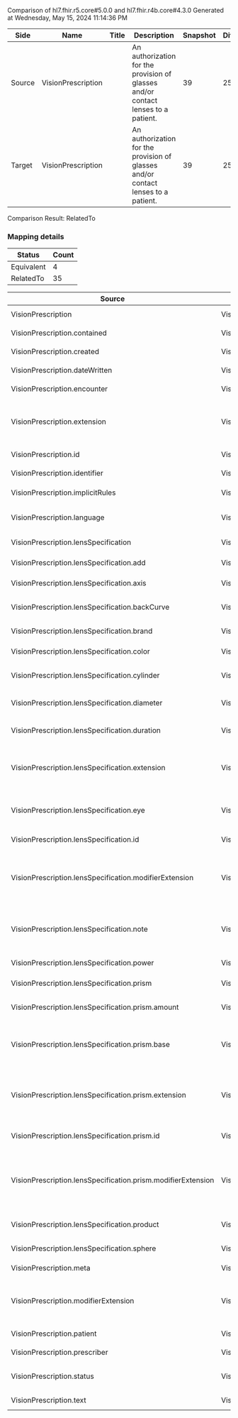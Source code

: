 Comparison of hl7.fhir.r5.core#5.0.0 and hl7.fhir.r4b.core#4.3.0
Generated at Wednesday, May 15, 2024 11:14:36 PM

| Side | Name | Title | Description | Snapshot | Differential |
| --- | --- | --- | --- | --- | --- |
| Source | VisionPrescription |  | An authorization for the provision of glasses and/or contact lenses to a patient. | 39 | 25 |
| Target | VisionPrescription |  | An authorization for the provision of glasses and/or contact lenses to a patient. | 39 | 25 |


Comparison Result: RelatedTo


### Mapping details

| Status | Count |
| ------ | ----- |
Equivalent | 4 |
RelatedTo | 35 |


| Source | Target | Status | Message |
| ------ | ------ | ------ | ------- |
| VisionPrescription | VisionPrescription | Equivalent | R5 `VisionPrescription` maps as Equivalent to R4B `VisionPrescription` |
| VisionPrescription.contained | VisionPrescription.contained | Equivalent | R5 `VisionPrescription.contained` maps as Equivalent to R4B `VisionPrescription.contained` |
| VisionPrescription.created | VisionPrescription.created | Equivalent | R5 `VisionPrescription.created` maps as Equivalent to R4B `VisionPrescription.created` |
| VisionPrescription.dateWritten | VisionPrescription.dateWritten | Equivalent | R5 `VisionPrescription.dateWritten` maps as Equivalent to R4B `VisionPrescription.dateWritten` |
| VisionPrescription.encounter | VisionPrescription.encounter | Equivalent | R5 `VisionPrescription.encounter` maps as Equivalent to R4B `VisionPrescription.encounter` |
| VisionPrescription.extension | VisionPrescription.extension | SourceIsBroaderThanTarget | R5 `VisionPrescription.extension` maps as SourceIsBroaderThanTarget to R4B `VisionPrescription.extension` - extension has change due to type change: R5 `extension` `Extension` maps as SourceIsBroaderThanTarget for R4B `extension` |
| VisionPrescription.id | VisionPrescription.id | Equivalent | R5 `VisionPrescription.id` maps as Equivalent to R4B `VisionPrescription.id` |
| VisionPrescription.identifier | VisionPrescription.identifier | Equivalent | R5 `VisionPrescription.identifier` maps as Equivalent to R4B `VisionPrescription.identifier` |
| VisionPrescription.implicitRules | VisionPrescription.implicitRules | Equivalent | R5 `VisionPrescription.implicitRules` maps as Equivalent to R4B `VisionPrescription.implicitRules` |
| VisionPrescription.language | VisionPrescription.language | RelatedTo | R5 `VisionPrescription.language` maps as RelatedTo to R4B `VisionPrescription.language` - language changed the binding strength from Required to Preferred |
| VisionPrescription.lensSpecification | VisionPrescription.lensSpecification | Equivalent | R5 `VisionPrescription.lensSpecification` maps as Equivalent to R4B `VisionPrescription.lensSpecification` |
| VisionPrescription.lensSpecification.add | VisionPrescription.lensSpecification.add | Equivalent | R5 `VisionPrescription.lensSpecification.add` maps as Equivalent to R4B `VisionPrescription.lensSpecification.add` |
| VisionPrescription.lensSpecification.axis | VisionPrescription.lensSpecification.axis | Equivalent | R5 `VisionPrescription.lensSpecification.axis` maps as Equivalent to R4B `VisionPrescription.lensSpecification.axis` |
| VisionPrescription.lensSpecification.backCurve | VisionPrescription.lensSpecification.backCurve | Equivalent | R5 `VisionPrescription.lensSpecification.backCurve` maps as Equivalent to R4B `VisionPrescription.lensSpecification.backCurve` |
| VisionPrescription.lensSpecification.brand | VisionPrescription.lensSpecification.brand | Equivalent | R5 `VisionPrescription.lensSpecification.brand` maps as Equivalent to R4B `VisionPrescription.lensSpecification.brand` |
| VisionPrescription.lensSpecification.color | VisionPrescription.lensSpecification.color | Equivalent | R5 `VisionPrescription.lensSpecification.color` maps as Equivalent to R4B `VisionPrescription.lensSpecification.color` |
| VisionPrescription.lensSpecification.cylinder | VisionPrescription.lensSpecification.cylinder | Equivalent | R5 `VisionPrescription.lensSpecification.cylinder` maps as Equivalent to R4B `VisionPrescription.lensSpecification.cylinder` |
| VisionPrescription.lensSpecification.diameter | VisionPrescription.lensSpecification.diameter | Equivalent | R5 `VisionPrescription.lensSpecification.diameter` maps as Equivalent to R4B `VisionPrescription.lensSpecification.diameter` |
| VisionPrescription.lensSpecification.duration | VisionPrescription.lensSpecification.duration | Equivalent | R5 `VisionPrescription.lensSpecification.duration` maps as Equivalent to R4B `VisionPrescription.lensSpecification.duration` |
| VisionPrescription.lensSpecification.extension | VisionPrescription.lensSpecification.extension | SourceIsBroaderThanTarget | R5 `VisionPrescription.lensSpecification.extension` maps as SourceIsBroaderThanTarget to R4B `VisionPrescription.lensSpecification.extension` - extension has change due to type change: R5 `extension` `Extension` maps as SourceIsBroaderThanTarget for R4B `extension` |
| VisionPrescription.lensSpecification.eye | VisionPrescription.lensSpecification.eye | Equivalent | R5 `VisionPrescription.lensSpecification.eye` maps as Equivalent to R4B `VisionPrescription.lensSpecification.eye` - eye has compatible required binding for code type: http://hl7.org/fhir/ValueSet/vision-eye-codes|5.0.0 and http://hl7.org/fhir/ValueSet/vision-eye-codes|4.3.0 (Equivalent) |
| VisionPrescription.lensSpecification.id | VisionPrescription.lensSpecification.id | Equivalent | R5 `VisionPrescription.lensSpecification.id` maps as Equivalent to R4B `VisionPrescription.lensSpecification.id` |
| VisionPrescription.lensSpecification.modifierExtension | VisionPrescription.lensSpecification.modifierExtension | SourceIsBroaderThanTarget | R5 `VisionPrescription.lensSpecification.modifierExtension` maps as SourceIsBroaderThanTarget to R4B `VisionPrescription.lensSpecification.modifierExtension` - modifierExtension has change due to type change: R5 `modifierExtension` `Extension` maps as SourceIsBroaderThanTarget for R4B `modifierExtension` |
| VisionPrescription.lensSpecification.note | VisionPrescription.lensSpecification.note | SourceIsBroaderThanTarget | R5 `VisionPrescription.lensSpecification.note` maps as SourceIsBroaderThanTarget to R4B `VisionPrescription.lensSpecification.note` - note has change due to type change: R5 `note` `Annotation` maps as SourceIsBroaderThanTarget for R4B `note` |
| VisionPrescription.lensSpecification.power | VisionPrescription.lensSpecification.power | Equivalent | R5 `VisionPrescription.lensSpecification.power` maps as Equivalent to R4B `VisionPrescription.lensSpecification.power` |
| VisionPrescription.lensSpecification.prism | VisionPrescription.lensSpecification.prism | Equivalent | R5 `VisionPrescription.lensSpecification.prism` maps as Equivalent to R4B `VisionPrescription.lensSpecification.prism` |
| VisionPrescription.lensSpecification.prism.amount | VisionPrescription.lensSpecification.prism.amount | Equivalent | R5 `VisionPrescription.lensSpecification.prism.amount` maps as Equivalent to R4B `VisionPrescription.lensSpecification.prism.amount` |
| VisionPrescription.lensSpecification.prism.base | VisionPrescription.lensSpecification.prism.base | Equivalent | R5 `VisionPrescription.lensSpecification.prism.base` maps as Equivalent to R4B `VisionPrescription.lensSpecification.prism.base` - base has compatible required binding for code type: http://hl7.org/fhir/ValueSet/vision-base-codes|5.0.0 and http://hl7.org/fhir/ValueSet/vision-base-codes|4.3.0 (Equivalent) |
| VisionPrescription.lensSpecification.prism.extension | VisionPrescription.lensSpecification.prism.extension | SourceIsBroaderThanTarget | R5 `VisionPrescription.lensSpecification.prism.extension` maps as SourceIsBroaderThanTarget to R4B `VisionPrescription.lensSpecification.prism.extension` - extension has change due to type change: R5 `extension` `Extension` maps as SourceIsBroaderThanTarget for R4B `extension` |
| VisionPrescription.lensSpecification.prism.id | VisionPrescription.lensSpecification.prism.id | Equivalent | R5 `VisionPrescription.lensSpecification.prism.id` maps as Equivalent to R4B `VisionPrescription.lensSpecification.prism.id` |
| VisionPrescription.lensSpecification.prism.modifierExtension | VisionPrescription.lensSpecification.prism.modifierExtension | SourceIsBroaderThanTarget | R5 `VisionPrescription.lensSpecification.prism.modifierExtension` maps as SourceIsBroaderThanTarget to R4B `VisionPrescription.lensSpecification.prism.modifierExtension` - modifierExtension has change due to type change: R5 `modifierExtension` `Extension` maps as SourceIsBroaderThanTarget for R4B `modifierExtension` |
| VisionPrescription.lensSpecification.product | VisionPrescription.lensSpecification.product | Equivalent | R5 `VisionPrescription.lensSpecification.product` maps as Equivalent to R4B `VisionPrescription.lensSpecification.product` |
| VisionPrescription.lensSpecification.sphere | VisionPrescription.lensSpecification.sphere | Equivalent | R5 `VisionPrescription.lensSpecification.sphere` maps as Equivalent to R4B `VisionPrescription.lensSpecification.sphere` |
| VisionPrescription.meta | VisionPrescription.meta | Equivalent | R5 `VisionPrescription.meta` maps as Equivalent to R4B `VisionPrescription.meta` |
| VisionPrescription.modifierExtension | VisionPrescription.modifierExtension | SourceIsBroaderThanTarget | R5 `VisionPrescription.modifierExtension` maps as SourceIsBroaderThanTarget to R4B `VisionPrescription.modifierExtension` - modifierExtension has change due to type change: R5 `modifierExtension` `Extension` maps as SourceIsBroaderThanTarget for R4B `modifierExtension` |
| VisionPrescription.patient | VisionPrescription.patient | Equivalent | R5 `VisionPrescription.patient` maps as Equivalent to R4B `VisionPrescription.patient` |
| VisionPrescription.prescriber | VisionPrescription.prescriber | Equivalent | R5 `VisionPrescription.prescriber` maps as Equivalent to R4B `VisionPrescription.prescriber` |
| VisionPrescription.status | VisionPrescription.status | Equivalent | R5 `VisionPrescription.status` maps as Equivalent to R4B `VisionPrescription.status` - status has compatible required binding for code type: http://hl7.org/fhir/ValueSet/fm-status|5.0.0 and http://hl7.org/fhir/ValueSet/fm-status|4.3.0 (Equivalent) |
| VisionPrescription.text | VisionPrescription.text | Equivalent | R5 `VisionPrescription.text` maps as Equivalent to R4B `VisionPrescription.text` |

